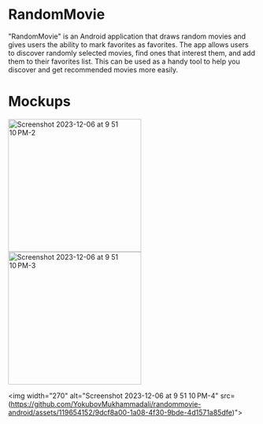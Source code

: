 # RandomMovie
"RandomMovie" is an Android application that draws random movies and gives users the ability to mark favorites as favorites. The app allows users to discover randomly selected movies, find ones that interest them, and add them to their favorites list. This can be used as a handy tool to help you discover and get recommended movies more easily.

# Mockups
<p align="center">
 
</p>
<img width="270" alt="Screenshot 2023-12-06 at 9 51 10 PM-2" src="https://github.com/YokubovMukhammadali/randommovie-android/assets/119654152/78bb6af5-adfa-4a59-b034-1252e94c4c38">

<img width="270" alt="Screenshot 2023-12-06 at 9 51 10 PM-3" src="(https://github.com/YokubovMukhammadali/randommovie-android/assets/119654152/81cfd9bd-f2ba-49da-8259-2df00fcd8da7)">

<img width="270" alt="Screenshot 2023-12-06 at 9 51 10 PM-4" src=(https://github.com/YokubovMukhammadali/randommovie-android/assets/119654152/9dcf8a00-1a08-4f30-9bde-4d1571a85dfe)">

